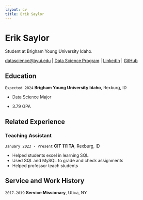 ```yaml
---
layout: cv
title: Erik Saylor
---
```

# Erik Saylor
Student at Brigham Young University Idaho.

<div id="webaddress">
<a href="datascience@byui.edu">datascience@byui.edu</a>
| <a href="https://byuidatascience.github.io/development.html">Data Science Program</a>
| <a href="https://www.linkedin.com/in/eriksaylor/">LinkedIn</a>
| <a href="https://github.com/byuids-resumes">GitHub</a>
</div>

<!-- https://www.monique.tech/the-art-of-markdown -->

## Education

`Expected 2024`
__Brigham Young University Idaho__, Rexburg, ID

- Data Science Major

- 3.79 GPA



## Related Experience

### Teaching Assistant

`January 2023 - Present`
__CIT 111 TA__, Rexburg, ID

- Helped students excel in learning SQL
- Used SQL and MySQL to grade and check assignments
- Helped professor teach students



## Service and Work History


`2017-2019`
__Service Missionary__, Utica, NY



<!-- ### Footer

Last updated: May 2013 -->


